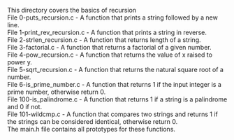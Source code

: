 This directory covers the basics of recursion <br />
File 0-puts_recursion.c - A function that prints a string followed by a new line. <br />
File 1-print_rev_recursion.c - A function that prints a string in reverse. <br />
File 2-strlen_recursion.c - A function that returns length of a string. <br />
File 3-factorial.c - A function that returns a factorial of a given number. <br />
File 4-pow_recursion.c - A function that returns the value of x raised to power y. <br />
File 5-sqrt_recursion.c - A function that returns the natural square root of a number. <br />
File 6-is_prime_number.c - A function that returns 1 if the input integer is a prime number, otherwise return 0. <br />
File 100-is_palindrome.c -  A function that returns 1 if a string is a palindrome and 0 if not. <br />
File 101-wildcmp.c - A function that compares two strings and returns 1 if the strings can be considered identical, otherwise return 0. <br />
The main.h file contains all prototypes for these functions. <br />
